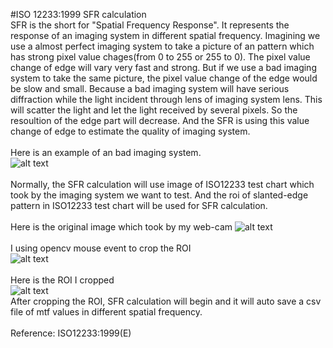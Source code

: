 #ISO 12233:1999 SFR  calculation
<br /> 
SFR is the short for "Spatial Frequency Response". It represents the response of an imaging system in different spatial frequency. Imagining we use a almost perfect imaging system to take a picture of an pattern which has strong pixel value chages(from 0 to 255 or 255 to 0). The pixel value change of edge will vary very fast and strong. But if we use a bad imaging system to take the same picture, the pixel value change of the edge would be slow and small. Because a bad imaging system will have serious diffraction while the light incident through lens of imaging system lens. This will scatter the light and let the light received by several pixels. So the resoultion of the edge part will decrease. And the SFR is using this value change of edge to estimate the quality of imaging system. <br />
<br />
Here is an example of an bad imaging system.<br />
![alt text](https://raw.githubusercontent.com/RayXie29/SFR_Calculation/master/imgs/bad.png)
<br />
<br />
Normally, the SFR calculation will use image of ISO12233 test chart which took by the imaging system we want to test. And the roi of slanted-edge pattern in ISO12233 test chart will be used for SFR calculation.
<br />
<br />
Here is the original image which took by my web-cam
![alt text](https://raw.githubusercontent.com/RayXie29/SFR_Calculation/master/imgs/original_img.bmp)
<br />
<br />
I using opencv mouse event to crop the ROI<br />
![alt text](https://raw.githubusercontent.com/RayXie29/SFR_Calculation/master/imgs/cropping.PNG)
<br />
<br />
Here is the ROI I cropped<br />
![alt text](https://raw.githubusercontent.com/RayXie29/SFR_Calculation/master/imgs/roi.PNG)
<br />
After cropping the ROI, SFR calculation will begin and it will auto save a csv file of mtf values in different spatial frequency.
<br />
<br />
Reference: ISO12233:1999(E)<br />
